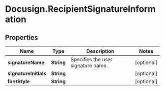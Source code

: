 # Docusign.RecipientSignatureInformation

## Properties
Name | Type | Description | Notes
------------ | ------------- | ------------- | -------------
**signatureName** | **String** | Specifies the user signature name. | [optional] 
**signatureInitials** | **String** |  | [optional] 
**fontStyle** | **String** |  | [optional] 


